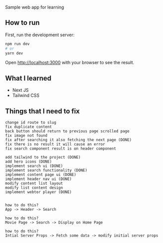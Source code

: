 Sample web app for learning

## How to run

First, run the development server:

```bash
npm run dev
# or
yarn dev
```

Open [http://localhost:3000](http://localhost:3000) with your browser to see the result.

## What I learned

- Next JS
- Tailwind CSS

## Things that I need to fix

```
change id route to slug
fix duplicate content
back button should return to previous page scrolled page
fix image not found
fix after searching it also fetching the next page (DONE)
fix there is no result it will cause an error
fix search component result is on header component

add tailwind to the project (DONE)
add hero icons (DONE)
implement search ui (DONE)
implement search functionality (DONE)
implement content page ui (DONE)
implement header nav ui (DONE)
modify content list layout
modify list content design
implement webtor player (DONE)


how to do this?
App -> Header -> Search

how to do this?
Movie Page -> Search -> Display on Home Page

how to do this?
Intial Server Props -> Fetch some data -> modify initial server props
```
